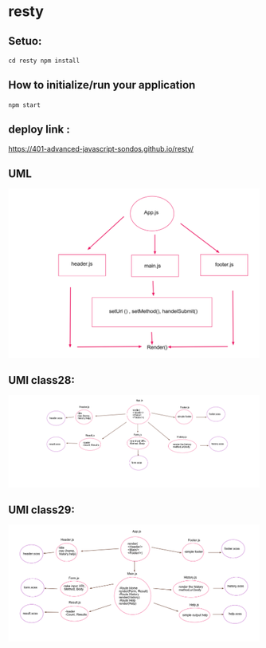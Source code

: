 # resty

## Setuo:
`cd resty
npm install`

## How to initialize/run your application
`npm start`

## deploy link : 

https://401-advanced-javascript-sondos.github.io/resty/

## UML 

![img](uml.png)

## UMl class28:

![img](uml(28).png)

## UMl class29:

![img](uml(29).png)
